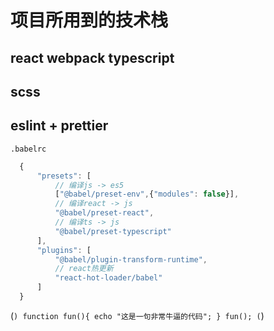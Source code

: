 # 项目所用到的技术栈
## react webpack typescript
## scss
## eslint + prettier

`.babelrc`
```javascript
  {
      "presets": [
          // 编译js -> es5
          ["@babel/preset-env",{"modules": false}],
          // 编译react -> js
          "@babel/preset-react",
          // 编译ts -> js
          "@babel/preset-typescript"
      ],
      "plugins": [
          "@babel/plugin-transform-runtime",
          // react热更新
          "react-hot-loader/babel"
      ]
  }
```
(```)
    function fun(){
         echo "这是一句非常牛逼的代码";
    }
    fun();
(```)